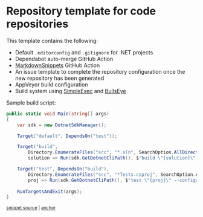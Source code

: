# Repository template for code repositories

This template contains the following:

- Default `.editorconfig` and `.gitignore` for .NET projects
- Dependabot auto-merge GitHub Action
- [MarkdownSnippets](https://github.com/SimonCropp/MarkdownSnippets) GitHub Action
- An issue template to complete the repository configuration once the new repository has been generated
- AppVeyor build configuration
- Build system using [SimpleExec](https://github.com/adamralph/simple-exec/) and [BullsEye](https://github.com/adamralph/bullseye)

Sample build script:

<!-- snippet: default-build-script -->
<a id='snippet-default-build-script'></a>
```cs
public static void Main(string[] args)
{
    var sdk = new DotnetSdkManager();

    Target("default", DependsOn("test"));

    Target("build",
        Directory.EnumerateFiles("src", "*.sln", SearchOption.AllDirectories),
        solution => Run(sdk.GetDotnetCliPath(), $"build \"{solution}\" --configuration Release"));

    Target("test", DependsOn("build"),
        Directory.EnumerateFiles("src", "*Tests.csproj", SearchOption.AllDirectories),
        proj => Run(sdk.GetDotnetCliPath(), $"test \"{proj}\" --configuration Release --no-build"));
    
    RunTargetsAndExit(args);
}
```
<sup><a href='/targets/Program.cs#L8-L25' title='Snippet source file'>snippet source</a> | <a href='#snippet-default-build-script' title='Start of snippet'>anchor</a></sup>
<!-- endSnippet -->
